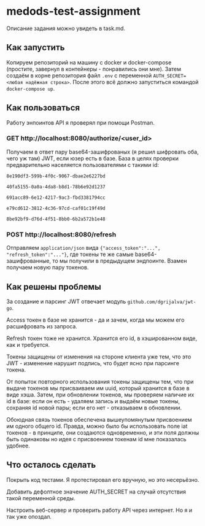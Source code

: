# medods-test-assignment

Описание задания можно увидеть в task.md.

## Как запустить

Копируем репозиторий на машину с docker и docker-compose (простите, завернул в контейнеры - понравились они мне). 
Затем создаём в корне репозитория файл `.env` с переменной `AUTH_SECRET=<любая надёжная строка>`. 
После этого всё должно запуститься командой `docker-compose up`.

## Как пользоваться

Работу энпоинтов API я проверял при помощи Postman. 

### GET http://localhost:8080/authorize/<user_id>

Получаем в ответ пару base64-зашифрованых (я решил шифровать оба, чего уж там) JWT, если юзер есть в базе. 
База в целях проверки предварительно населяется пользователями с такими id:

`8e190df3-599b-4f0c-9067-dbae2e6227bd`

`40fa5155-0a0a-4da8-b8d1-78b6e92d1237`

`691acc89-6e12-4217-9ac3-fbd3381794cc`
    
`e79cd612-3812-4c36-97cd-caf01c19f49d`

`8be92bf9-d76d-4f51-8bb0-6b2a572b1e48`

### POST http://localhost:8080/refresh

Отправляем `application/json` вида `{"access_token":"...", "refresh_token":"..."}`, где токены те же самые base64-зашифрованные, то мы получили в предыдущем эндпоинте. 
Взамен получаем новую пару токенов.

## Как решены проблемы

За создание и парсинг JWT отвечает модуль `github.com/dgrijalva/jwt-go`. 

Access токен в базе не хранится - да и зачем, когда мы можем его расшифровать из запроса.

Refresh токен тоже не хранится. Хранится его id, в хэшированном виде, как и требуется.

Токены защищены от изменения на стороне клиента уже тем, что это JWT - изменение нарушит подпись, что будет ясно при парсинге токена.

От попыток повторного использования токены защищены тем, что при выдаче токенов мы присваиваем им uuid, который хранится в базе в виде хэша. 
Затем, при обновлении токенов, мы проверяем наличие их id в базе: если он есть - удаляем запись и выдаём новые токены, сохраняя id новой пары; если его нет - отказываем в обновлении.

Обоюдная связь токенов обеспечена вышеупомянутым присвоением им одного общего id. 
Правда, можно было бы использовать поле iat токенов - в принципе, они создаются одновременно, и эти поля должны быть одинаковы но идея с присвоением токенам id мне показалась удобнее.

## Что осталось сделать

Покрыть код тестами. Я протестировал его вручную, но это несерьёзно.

Добавить дефолтное значение AUTH_SECRET на случай отсутствия такой переменной среды.

Настроить веб-сервер и проверить работу API через интернет. Но я и так уже опоздал.
